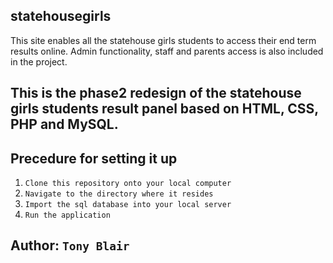 ## statehousegirls
This site enables all the statehouse girls students to access their end term results online.
Admin functionality, staff and parents access is also included in the project.

## This is the phase2 redesign of the statehouse girls students result panel based on HTML, CSS, PHP and MySQL.

## Precedure for setting it up
1. `Clone this repository onto your local computer`
2. `Navigate to the directory where it resides`
3. `Import the sql database into your local server`
4. `Run the application`


## Author: `Tony Blair`
